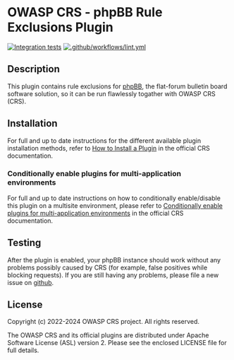 # OWASP CRS - phpBB Rule Exclusions Plugin

[![Integration tests](https://github.com/coreruleset/phpbb-rule-exclusions-plugin/actions/workflows/integration.yml/badge.svg)](https://github.com/coreruleset/phpbb-rule-exclusions-plugin/actions/workflows/integration.yml)
[![.github/workflows/lint.yml](https://github.com/coreruleset/phpbb-rule-exclusions-plugin/actions/workflows/lint.yml/badge.svg)](https://github.com/coreruleset/phpbb-rule-exclusions-plugin/actions/workflows/lint.yml)

## Description

This plugin contains rule exclusions for [phpBB](https://www.phpbb.com/), the
flat-forum bulletin board software solution, so it can be run flawlessly
togather with OWASP CRS (CRS).

## Installation

For full and up to date instructions for the different available plugin
installation methods, refer to [How to Install a Plugin](https://coreruleset.org/docs/concepts/plugins/#how-to-install-a-plugin)
in the official CRS documentation.

### Conditionally enable plugins for multi-application environments

For full and up to date instructions on how to conditionally enable/disable this plugin on a multisite environment, please refer to [Conditionally enable plugins for multi-application environments](https://coreruleset.org/docs/concepts/plugins/#conditionally-enable-plugins-for-multi-application-environments) in the official CRS documentation.

## Testing

After the plugin is enabled, your phpBB instance should work without any
problems possibly caused by CRS (for example, false positives while blocking
requests). If you are still having any problems, please file a new issue on
[github](https://github.com/coreruleset/phpbb-rule-exclusions-plugin).

## License

Copyright (c) 2022-2024 OWASP CRS project. All rights reserved.

The OWASP CRS and its official plugins are distributed
under Apache Software License (ASL) version 2. Please see the enclosed LICENSE
file for full details.
